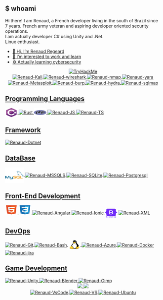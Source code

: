 <h2>$ whoami</h2>
<div>
Hi there! I am Renaud, a French developer living in the south of Brazil since 7 years. French army veteran and aspiring developer oriented security operations.
<br/>
I am actually developer C# using Unity and .Net.
<br/>
Linux enthusiast.
</div>

<div align="left">
  <a href="https://github.com/redjigame">
</div>

- 👋 Hi, I’m Renaud Regeard 
- 📝 I’m interested to work and learn
- ⚙ Actually learning cybersecurity

<div align="center" style="display: inline_block">
  <img height="90em" src="https://tryhackme-badges.s3.amazonaws.com/redji.png" alt="TryHackMe">
</div>
<div align="center" style="display: inline_block">
<img align="center" alt="Renaud-Kali" height="40" width="40" src="https://upload.wikimedia.org/wikipedia/commons/2/2b/Kali-dragon-icon.svg" />
<img align="center" alt="Renaud-wireshark" height="30" width="50" src="https://upload.wikimedia.org/wikipedia/commons/b/b9/Wireshark_Logo.svg" />
<img align="center" alt="Renaud-nmap" height="40" width="40" src="https://nmap.org/images/nmap-project-logo.svg" />
<img align="center" alt="Renaud-yara" height="40" width="40" src="https://www.kali.org/tools/yara/images/yara-logo.svg" />
<img align="center" alt="Renaud-Metasploit" height="40" width="40" src="https://www.kali.org/tools/metasploit-framework/images/metasploit-framework-logo.svg" />
<img align="center" alt="Renaud-burp" height="40" width="40" src="https://www.kali.org/tools/burpsuite/images/burpsuite-logo.svg" />
<img align="center" alt="Renaud-hydra" height="40" width="40" src="https://www.kali.org/tools/hydra/images/hydra-logo.svg" />
<img align="center" alt="Renaud-sqlmap" height="40" width="40" src="https://www.kali.org/tools/sqlmap/images/sqlmap-logo.svg" />
</div>

  
<h2>Programming Languages</h2>
<div style="display: inline_block">
  <img align="center" alt="Renaud-Csharp" height="30" width="40" src="https://raw.githubusercontent.com/devicons/devicon/master/icons/csharp/csharp-original.svg"/>
  <img align="center" alt="Rust" height="30" width="40" src="https://www.google.com/url?sa=i&url=https%3A%2F%2Fgithub.com%2Frust-lang%2Frust%2Fissues%2F11562&psig=AOvVaw3-yK9od8-KzsOC7hFLnJPy&ust=1717199161311000&source=images&cd=vfe&opi=89978449&ved=0CBIQjRxqFwoTCNiT0sPHtoYDFQAAAAAdAAAAABAE" />
  <img align="center" alt="Renaud-Php" height="30" width="40"src="https://raw.githubusercontent.com/devicons/devicon/master/icons/php/php-original.svg"/>
  <img align="center" alt="Renaud-JS" height="30" width="40" src="https://cdn.jsdelivr.net/gh/devicons/devicon/icons/javascript/javascript-original.svg"/>
   <img align="center" alt="Renaud-TS" height="30" width="40" src="https://cdn.jsdelivr.net/gh/devicons/devicon/icons/typescript/typescript-original.svg"/>
</div> 
  
<h2>Framework</h2>
<div style="display: inline_block">  
  <img align="center" alt="Renaud-Dotnet" height="30" width="40" src="https://cdn.jsdelivr.net/gh/devicons/devicon/icons/dotnetcore/dotnetcore-original.svg" />
</div>
  
<h2>DataBase</h2>
<div style="display: inline_block">  
<img align="center" alt="Renaud-MySQL" height="50" width="60" src="https://raw.githubusercontent.com/devicons/devicon/master/icons/mysql/mysql-original-wordmark.svg"/>
  <img align="center" alt="Renaud-MSSQLS" height="50" width="60" src="https://www.svgrepo.com/show/303229/microsoft-sql-server-logo.svg"/>
  <img align="center" alt="Renaud-SQLite" height="50" width="60" src="https://cdn.jsdelivr.net/gh/devicons/devicon/icons/sqlite/sqlite-original.svg" />
  <img align="center" alt="Renaud-Postgresql" height="50" width="60" src="https://cdn.jsdelivr.net/gh/devicons/devicon/icons/postgresql/postgresql-plain-wordmark.svg" />
</div>
  
<h2>Front-End Development</h2>
<div style="display: inline_block">
      <img alt="Renaud-HTML" height="30" width="40" src="https://raw.githubusercontent.com/devicons/devicon/master/icons/html5/html5-original.svg">
      <img alt="Renaud-CSS" height="30" width="40" src="https://raw.githubusercontent.com/devicons/devicon/master/icons/css3/css3-original.svg">
      <img alt="Renaud-Angular" height="30" width="40" src="https://cdn.jsdelivr.net/gh/devicons/devicon/icons/angularjs/angularjs-original.svg" />
      <img alt="Renaud-Ionic" height="50" width="40" src="https://cdn.jsdelivr.net/gh/devicons/devicon/icons/ionic/ionic-original-wordmark.svg" />
      <img align="center" alt="Renaud-Bt" height="30" width="40" src="https://raw.githubusercontent.com/devicons/devicon/master/icons/bootstrap/bootstrap-plain-wordmark.svg">
  <img alt="Renaud-XML" height="40" width="40" src="https://www.vectorlogo.zone/logos/w3c_xml/w3c_xml-ar21.svg">
</div>

<h2>DevOps</h2>
<div style="display: inline_block">
 <img align="center" alt="Renaud-Git" height="30" width="40" src="https://cdn.jsdelivr.net/gh/devicons/devicon/icons/git/git-plain-wordmark.svg" />
  <img align="center" alt="Renaud-Bash" height="30" width="40"src="https://www.vectorlogo.zone/logos/gnu_bash/gnu_bash-icon.svg"/>
  <img align="center" alt="Renaud-Linux" height="30" width="40" src="https://raw.githubusercontent.com/devicons/devicon/master/icons/linux/linux-original.svg"/>
   <img align="center" alt="Renaud-Azure" height="50" width="60" src="https://cdn.jsdelivr.net/gh/devicons/devicon/icons/azure/azure-original-wordmark.svg" />
    <img align="center" alt="Renaud-Docker" height="50" src="https://cdn.jsdelivr.net/gh/devicons/devicon/icons/docker/docker-original-wordmark.svg" />
  <img align="center" alt="Renaud-jira" height="30" width="40" src="https://cdn.jsdelivr.net/gh/devicons/devicon/icons/jira/jira-original.svg" />
</div>
  
  <h2>Game Development</h2>
<div style="display: inline_block">  
  <img align="center" alt="Renaud-Unity" height="30" width="40" src="https://cdn.jsdelivr.net/gh/devicons/devicon/icons/unity/unity-original.svg" />
  <img align="center" alt="Renaud-Blender" height="30" width="40" src="https://download.blender.org/branding/community/blender_community_badge_white.svg" />
  <img align="center" alt="Renaud-Gimp" height="30" width="40" src="https://cdn.jsdelivr.net/gh/devicons/devicon/icons/gimp/gimp-original-wordmark.svg" />
</div>
      
       

  <div align="center">
  <a href="https://github.com/redjigame">
    <img height="180em" src="https://github-readme-stats.vercel.app/api?username=redjigame&show_icons=true&theme=dark&include_all_commits=true&count_private=true"/>
  <img height="180em" src="https://github-readme-stats.vercel.app/api/top-langs/?username=redjigame&layout=compact&langs_count=7&theme=dark"/>
</div>
    
<div align="center" style="display: inline_block">
  <img align="center" alt="Renaud-VsCode" height="30" width="40" src="https://cdn.jsdelivr.net/gh/devicons/devicon/icons/vscode/vscode-original.svg" />
  <img align="center" alt="Renaud-VS" height="30" width="40" src="https://cdn.jsdelivr.net/gh/devicons/devicon/icons/visualstudio/visualstudio-plain.svg" />
   <img align="center" alt="Renaud-Ubuntu" height="30" width="40" src="https://cdn.jsdelivr.net/gh/devicons/devicon/icons/ubuntu/ubuntu-plain.svg" />
  
</div>
    


    
    
